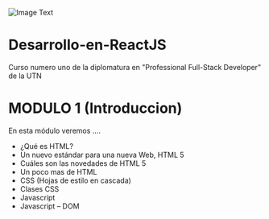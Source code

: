![Image Text](https://www.frba.utn.edu.ar/wp-content/uploads/2016/08/logo-utn.ba-horizontal-e1471367724904.jpg)
# Desarrollo-en-ReactJS
Curso numero uno de la diplomatura en "Professional Full-Stack Developer" de la UTN

# MODULO 1 (Introduccion)
En esta módulo veremos ....

- ¿Qué es HTML?
- Un nuevo estándar para una nueva Web, HTML 5
- Cuáles son las novedades de HTML 5
- Un poco mas de HTML
- CSS (Hojas de estilo en cascada)
- Clases CSS
- Javascript
- Javascript – DOM

